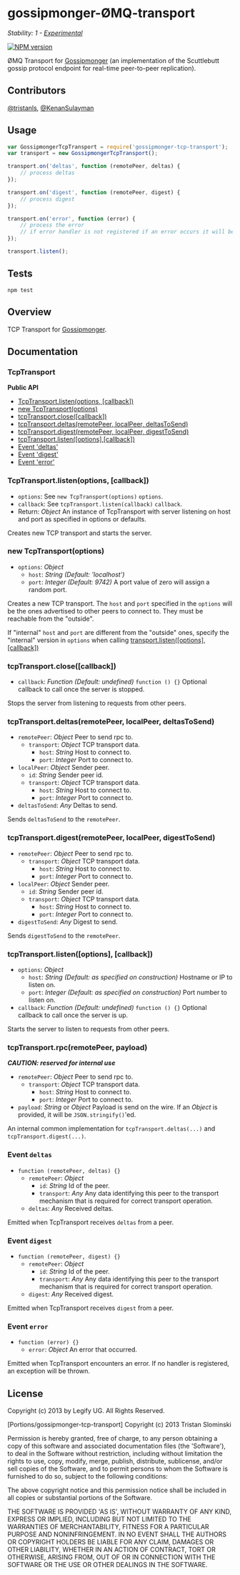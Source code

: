 # gossipmonger-ØMQ-transport

_Stability: 1 - [Experimental](https://github.com/tristanls/stability-index#stability-1---experimental)_

[![NPM version](https://badge.fury.io/js/gossipmonger-tcp-transport.png)](http://npmjs.org/package/gossipmonger-tcp-transport)

ØMQ Transport for [Gossipmonger](https://github.com/tristanls/gossipmonger) (an implementation of the Scuttlebutt gossip protocol endpoint for real-time peer-to-peer replication).

## Contributors

[@tristanls](https://github.com/tristanls), [@KenanSulayman](https://github.com/KenanSulayman)

## Usage

```javascript
var GossipmongerTcpTransport = require('gossipmonger-tcp-transport');
var transport = new GossipmongerTcpTransport();

transport.on('deltas', function (remotePeer, deltas) {
    // process deltas
});

transport.on('digest', function (remotePeer, digest) {
    // process digest
});

transport.on('error', function (error) {
    // process the error
    // if error handler is not registered if an error occurs it will be thrown
});

transport.listen();
```

## Tests

    npm test

## Overview

TCP Transport for [Gossipmonger](https://github.com/tristanls/node-gossipmonger).

## Documentation

### TcpTransport

**Public API**

  * [TcpTransport.listen(options, \[callback\])](#tcptransportlistenoptions-callback)
  * [new TcpTransport(options)](#new-tcptransportoptions)
  * [tcpTransport.close(\[callback\])](#tcptransportclosecallback)
  * [tcpTransport.deltas(remotePeer, localPeer, deltasToSend)](#tcptransportdeltasremotepeer-localpeer-deltastosend)
  * [tcpTransport.digest(remotePeer, localPeer, digestToSend)](#tcptransportdigestremotepeer-localpeer-digesttosend)
  * [tcpTransport.listen(\[options\],\[callback\])](#tcptransportlistenoptions-callback-1)
  * [Event 'deltas'](#event-deltas)
  * [Event 'digest'](#event-digest)
  * [Event 'error'](#event-error)

### TcpTransport.listen(options, [callback])

  * `options`: See `new TcpTransport(options)` `options`.
  * `callback`: See `tcpTransport.listen(callback)` `callback`.
  * Return: _Object_ An instance of TcpTransport with server listening on host and port as specified in options or defaults.

Creates new TCP transport and starts the server.

### new TcpTransport(options)

  * `options`: _Object_
    * `host`: _String_ _(Default: 'localhost')_
    * `port`: _Integer_ _(Default: 9742)_ A port value of zero will assign a random port.

Creates a new TCP transport. The `host` and `port` specified in the `options` will be the ones advertised to other peers to connect to. They must be reachable from the "outside".

If "internal" `host` and `port` are different from the "outside" ones, specify the "internal" version in `options` when calling [transport.listen(\[options\], \[callback\])](#tcptransportlistenoptions-callback-1)

### tcpTransport.close([callback])

  * `callback`: _Function_ _(Default: undefined)_ `function () {}` Optional callback to call once the server is stopped.

Stops the server from listening to requests from other peers.

### tcpTransport.deltas(remotePeer, localPeer, deltasToSend)

  * `remotePeer`: _Object_ Peer to send rpc to.
    * `transport`: _Object_ TCP transport data.
      * `host`: _String_ Host to connect to.
      * `port`: _Integer_ Port to connect to.
  * `localPeer`: _Object_ Sender peer.
    * `id`: _String_ Sender peer id.
    * `transport`: _Object_ TCP transport data.
      * `host`: _String_ Host to connect to.
      * `port`: _Integer_ Port to connect to.
  * `deltasToSend`: _Any_ Deltas to send.

Sends `deltasToSend` to the `remotePeer`.

### tcpTransport.digest(remotePeer, localPeer, digestToSend)

  * `remotePeer`: _Object_ Peer to send rpc to.
    * `transport`: _Object_ TCP transport data.
      * `host`: _String_ Host to connect to.
      * `port`: _Integer_ Port to connect to.
  * `localPeer`: _Object_ Sender peer.
    * `id`: _String_ Sender peer id.
    * `transport`: _Object_ TCP transport data.
      * `host`: _String_ Host to connect to.
      * `port`: _Integer_ Port to connect to.
  * `digestToSend`: _Any_ Digest to send.

Sends `digestToSend` to the `remotePeer`.

### tcpTransport.listen([options], [callback])

  * `options`: _Object_
    * `host`: _String_ _(Default: as specified on construction)_ Hostname or IP to listen on.
    * `port`: _Integer_ _(Default: as specified on construction)_ Port number to listen on.
  * `callback`: _Function_ _(Default: undefined)_ `function () {}` Optional callback to call once the server is up.

Starts the server to listen to requests from other peers.

### tcpTransport.rpc(remotePeer, payload)

_**CAUTION: reserved for internal use**_

  * `remotePeer`: _Object_ Peer to send rpc to.
    * `transport`: _Object_ TCP transport data.
      * `host`: _String_ Host to connect to.
      * `port`: _Integer_ Port to connect to.
  * `payload`: _String_ or _Object_ Payload is send on the wire. If an _Object_ is provided, it will be `JSON.stringify()`'ed.

An internal common implementation for `tcpTransport.deltas(...)` and `tcpTransport.digest(...)`.

### Event `deltas`

  * `function (remotePeer, deltas) {}`
    * `remotePeer`: _Object_
      * `id`: _String_ Id of the peer.
      * `transport`: _Any_ Any data identifying this peer to the transport mechanism that is required for correct transport operation.    
    * `deltas`: _Any_ Received deltas.

Emitted when TcpTransport receives `deltas` from a peer.

### Event `digest`

  * `function (remotePeer, digest) {}`
    * `remotePeer`: _Object_
      * `id`: _String_ Id of the peer.
      * `transport`: _Any_ Any data identifying this peer to the transport mechanism that is required for correct transport operation.
    * `digest`: _Any_ Received digest.

Emitted when TcpTransport receives `digest` from a peer.

### Event `error`

  * `function (error) {}`
    * `error`: _Object_ An error that occurred.

Emitted when TcpTransport encounters an error. If no handler is registered, an exception will be thrown.

License
------------

Copyright (c) 2013 by Legify UG. All Rights Reserved.

[Portions/gossipmonger-tcp-transport] Copyright (c) 2013 Tristan Slominski

Permission is hereby granted, free of charge, to any person obtaining a copy of
this software and associated documentation files (the 'Software'), to deal in
the Software without restriction, including without limitation the rights to use,
copy, modify, merge, publish, distribute, sublicense, and/or sell copies of the
Software, and to permit persons to whom the Software is furnished to do so,
subject to the following conditions:

The above copyright notice and this permission notice shall be included in all
copies or substantial portions of the Software.

THE SOFTWARE IS PROVIDED 'AS IS', WITHOUT WARRANTY OF ANY KIND, EXPRESS OR
IMPLIED, INCLUDING BUT NOT LIMITED TO THE WARRANTIES OF MERCHANTABILITY, FITNESS
FOR A PARTICULAR PURPOSE AND NONINFRINGEMENT. IN NO EVENT SHALL THE AUTHORS OR
COPYRIGHT HOLDERS BE LIABLE FOR ANY CLAIM, DAMAGES OR OTHER LIABILITY, WHETHER
IN AN ACTION OF CONTRACT, TORT OR OTHERWISE, ARISING FROM, OUT OF OR IN
CONNECTION WITH THE SOFTWARE OR THE USE OR OTHER DEALINGS IN THE SOFTWARE.

